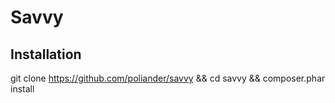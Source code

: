 Savvy
=====

Installation
------------

git clone https://github.com/poliander/savvy && cd savvy && composer.phar install  
  
